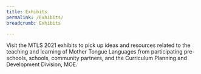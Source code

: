 ```yaml
---
title: Exhibits
permalink: /Exhibits/
breadcrumb: Exhibits

---
```

<!-- Global site tag (gtag.js) - Google Ads: 726049306 -->
<script async src="https://www.googletagmanager.com/gtag/js?id=AW-726049306"></script>
<script>
  window.dataLayer = window.dataLayer || [];
  function gtag(){dataLayer.push(arguments);}
  gtag('js', new Date());

  gtag('config', 'AW-726049306');
</script>
<div>
<p>
  Visit the MTLS 2021 exhibits to pick up ideas and resources related to the teaching and learning of Mother Tongue Languages from participating pre-schools, schools, community partners, and the Curriculum Planning and Development Division, MOE.
</p>
</div>
